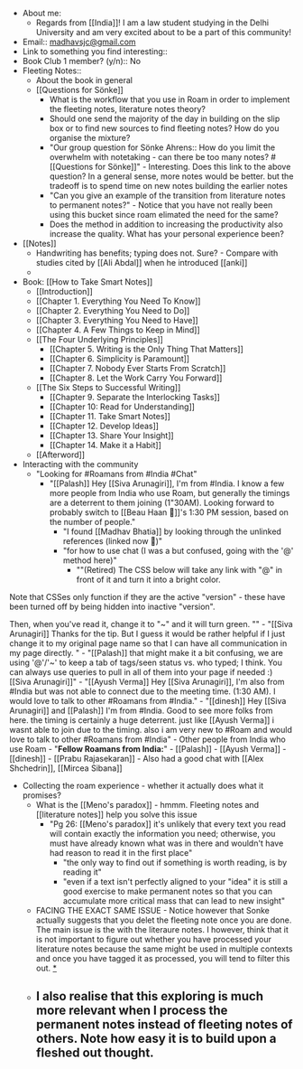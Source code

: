 - About me: 
    - Regards from [[India]]! I am a law student studying in the Delhi University and am very excited about to be a part of this community!
- Email:: madhavsjc@gmail.com
- Link to something you find interesting::
- Book Club 1 member? (y/n):: No
- Fleeting Notes::
    - About the book in general
    - [[Questions for Sönke]]
        - What is the workflow that you use in Roam in order to implement the fleeting notes, literature notes theory?
        - Should one send the majority of the day in building on the slip box or to find new sources to find fleeting notes? How do you organise the mixture?
        - "Our group question for Sönke Ahrens:: How do you limit the overwhelm with notetaking - can there be too many notes?
#[[Questions for Sönke]]" - Interesting. Does this link to the above question? In a general sense, more notes would be better. but the tradeoff is to spend time on new notes building the earlier notes
        - "Can you give an example of the transition from literature notes to permanent notes?" - Notice that you have not really been using this bucket since roam elimated the need for the same?
        - Does the method in addition to increasing the productivity also increase the quality. What has your personal experience been?
- [[Notes]]
    - Handwriting has benefits; typing does not. Sure? - Compare with studies cited by [[Ali Abdal]] when he introduced [[anki]]
    - 
- Book: [[How to Take Smart Notes]]
    - [[Introduction]]
    - [[Chapter 1. Everything You Need To Know]]
    - [[Chapter 2. Everything You Need to Do]]
    - [[Chapter 3. Everything You Need to Have]]
    - [[Chapter 4. A Few Things to Keep in Mind]]
    - [[The Four Underlying Principles]]
        - [[Chapter 5. Writing is the Only Thing That Matters]]
        - [[Chapter 6. Simplicity is Paramount]]
        - [[Chapter 7. Nobody Ever Starts From Scratch]]
        - [[Chapter 8. Let the Work Carry You Forward]]
    - [[The Six Steps to Successful Writing]]
        - [[Chapter 9. Separate the Interlocking Tasks]]
        - [[Chapter 10: Read for Understanding]]
        - [[Chapter 11. Take Smart Notes]]
        - [[Chapter 12. Develop Ideas]]  
        - [[Chapter 13. Share Your Insight]]
        - [[Chapter 14. Make it a Habit]]
    - [[Afterword]]
- Interacting with the community
    - "Looking for #Roamans from #India #Chat"
        - "[[Palash]] Hey [[Siva Arunagiri]], I'm from #India. I know a few more people from India who use Roam, but generally the timings are a deterrent to them joining (1"30AM). Looking forward to probably switch to [[Beau Haan 📌]]'s 1:30 PM session, based on the number of people."
            - "I found [[Madhav Bhatia]] by looking through the unlinked references (linked now 🙂)"
            - "for how to use chat (I was a but confused, going with the '@' method here)"
                - ""(Retired) The CSS below will take any link with "@" in front of it and turn it into a bright color. 

Note that CSSes only function if they are the active "version" - these have been turned off by being hidden into inactive "version".

Then, when you've read it, change it to "~" and it will turn green. ""
                - "[[Siva Arunagiri]] Thanks for the tip. But I guess it would be rather helpful if I just change it to my original page name so that I can have all communication in my page directly. "
                    - "[[Palash]] that might make it a bit confusing, we are using '@'/'~' to keep a tab of tags/seen status vs. who typed; I think. You can always use queries to pull in all of them into your page if needed :)  [[Siva Arunagiri]]"
        - "[[Ayush Verma]] Hey [[Siva Arunagiri]], I'm also from #India but was not able to connect due to the meeting time. (1:30 AM). I would love to talk to other #Roamans from #India."
        - "[[dinesh]] Hey [[Siva Arunagiri]] and [[Palash]] I'm from #India. Good to see more folks from here. the timing is certainly a huge deterrent. just like [[Ayush Verma]] i wasnt able to join due to the timing. also i am very new to #Roam and would love to talk to other #Roamans from #India"
    - Other people from India who use Roam
        - "**Fellow Roamans from India:**"
            - [[Palash]]
            - [[Ayush Verma]]
            - [[dinesh]]
            - [[Prabu Rajasekaran]]
    - Also had a good chat with [[Alex Shchedrin]], [[Mircea Sibana]]
- Collecting the roam experience - whether it actually does what it promises?
    - What is the [[Meno's paradox]] - hmmm. Fleeting notes and [[literature notes]] help you solve this issue
        - "Pg 26: [[Meno's paradox]] it's unlikely that every text you read will contain exactly the information you need; otherwise, you must have already known what was in there and wouldn't have had reason to read it in the first place"
            - "the only way to find out if something is worth reading, is by reading it"
            - "even if a text isn't perfectly aligned to your "idea" it is still a good exercise to make permanent notes so that you can accumulate more critical mass that can lead to new insight"
    - FACING THE EXACT SAME ISSUE - Notice however that Sonke actually suggests that you delet the fleeting note once you are done. The main issue is the with the literaure notes. I however, think that it is not important to figure out whether you have processed your literature notes because the same might be used in multiple contexts and once you have tagged it as processed, you will tend to filter this out. [*](((SOIkRWCj_)))
    - I also realise that this exploring is much more relevant when I process the permanent notes instead of fleeting notes of others. Note how easy it is to build upon a fleshed out thought.
        - 
